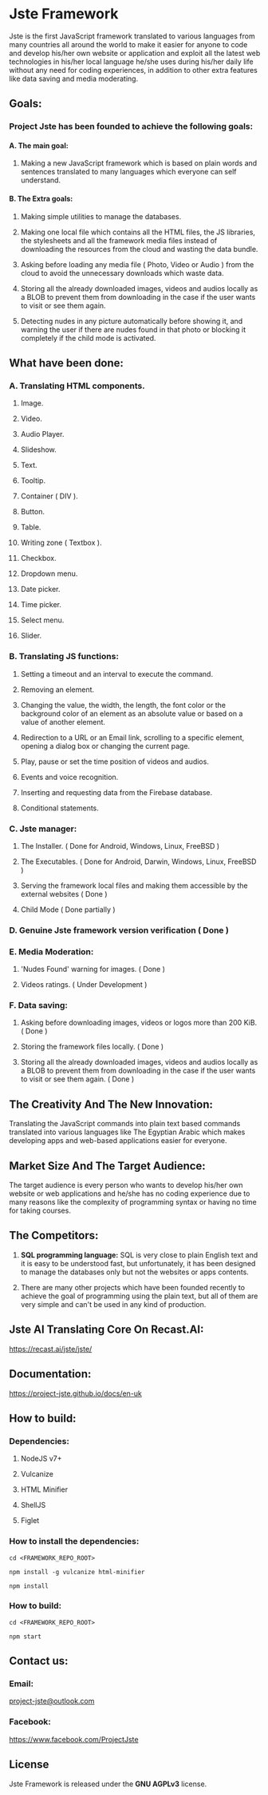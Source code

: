# Jste Framework

Jste is the first JavaScript framework translated to various languages from many countries all around the world to make it easier for anyone to code and develop his/her own website or application and exploit all the latest web technologies in his/her local language he/she uses during his/her daily life without any need for coding experiences, in addition to other extra features like data saving and media moderating.

## Goals:

### Project Jste has been founded to achieve the following goals:

#### A. The main goal:

1. Making a new JavaScript framework which is based on plain words and sentences translated to many languages which everyone can self understand.

#### B. The Extra goals:

1. Making simple utilities to manage the databases.

2. Making one local file which contains all the HTML files, the JS libraries, the stylesheets and all the framework media files instead of downloading the resources from the cloud and wasting the data bundle.

3. Asking before loading any media file ( Photo, Video or Audio ) from the cloud to avoid the unnecessary downloads which waste data.

4. Storing all the already downloaded images, videos and audios locally as a BLOB to prevent them from downloading in the case if the user wants to visit or see them again.

5. Detecting nudes in any picture automatically before showing it, and warning the user if there are nudes found in that photo or blocking it completely if the child mode is activated.

## What have been done:

### A. Translating HTML components.

1. Image.

2. Video.

3. Audio Player.

4. Slideshow.

5. Text.

6. Tooltip.

7. Container ( DIV ).

8. Button.

9. Table. 

10. Writing zone ( Textbox ).

11. Checkbox.

12. Dropdown menu.

13. Date picker.

14. Time picker.

15. Select menu.

16. Slider.

### B. Translating JS functions:

1. Setting a timeout and an interval to execute the command.

2. Removing an element.

3. Changing the value, the width, the length, the font color or the background color of an element as an absolute value or based on a value of another element.

4. Redirection to a URL or an Email link, scrolling to a specific element, opening a dialog box or changing the current page.

5. Play, pause or set the time position of videos and audios.

6. Events and voice recognition.

7. Inserting and requesting data from the Firebase database.

8. Conditional statements.

### C. Jste manager:

1. The Installer. ( Done for Android, Windows, Linux, FreeBSD )

2. The Executables. ( Done for Android, Darwin, Windows, Linux, FreeBSD )

3. Serving the framework local files and making them accessible by the external websites ( Done )

4. Child Mode ( Done partially )

### D. Genuine Jste framework version verification ( Done )

### E. Media Moderation:

1. 'Nudes Found' warning for images. ( Done )

2. Videos ratings. ( Under Development )

### F. Data saving:

1. Asking before downloading images, videos or logos more than 200 KiB. ( Done )

2. Storing the framework files locally. ( Done )

3. Storing all the already downloaded images, videos and audios locally as a BLOB to prevent them from downloading in the case if the user wants to visit or see them again. ( Done )

## The Creativity And The New Innovation:

Translating the JavaScript commands into plain text based commands translated into various languages like The Egyptian Arabic which makes developing apps and web-based applications easier for everyone.

## Market Size And The Target Audience:

The target audience is every person who wants to develop his/her own website or web applications and he/she has no coding experience due to many reasons like the complexity of programming syntax or having no time for taking courses.

## The Competitors:

1. <b>SQL programming language:</b> SQL is very close to plain English text and it is easy to be understood fast, but unfortunately, it has been designed to manage the databases only but not the websites or apps contents.

2. There are many other projects which have been founded recently to achieve the goal of programming using the plain text, but all of them are very simple and can't be used in any kind of production.

## Jste AI Translating Core On Recast.AI:

https://recast.ai/jste/jste/

## Documentation:

https://project-jste.github.io/docs/en-uk

## How to build:

### Dependencies:

1. NodeJS v7+

2. Vulcanize

3. HTML Minifier

4. ShellJS

5. Figlet

### How to install the dependencies:

<code>cd <FRAMEWORK_REPO_ROOT></code>

<code>npm install -g vulcanize  html-minifier</code>

<code>npm install</code>

### How to build:

<code>cd <FRAMEWORK_REPO_ROOT></code>

<code>npm start</code>

## Contact us:

### Email:

project-jste@outlook.com

### Facebook:

https://www.facebook.com/ProjectJste

## License

Jste Framework is released under the <b>GNU AGPLv3</b> license.
